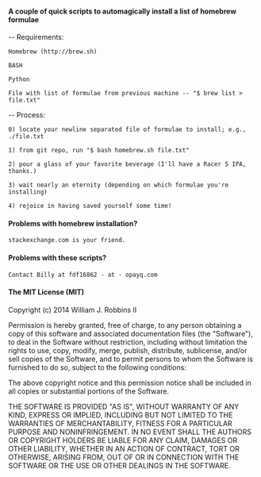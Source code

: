 #### A couple of quick scripts to automagically install a list of homebrew formulae

-- Requirements:

	Homebrew (http://brew.sh)

	BASH

	Python

	File with list of formulae from previous machine -- "$ brew list > file.txt"
	
-- Process:

	0) locate your newline separated file of formulae to install; e.g., ./file.txt
	
	1) from git repo, run "$ bash homebrew.sh file.txt"
	
	2) pour a glass of your favorite beverage (I'll have a Racer 5 IPA, thanks.)
	
	3) wait nearly an eternity (depending on which formulae you're installing)
	
	4) rejoice in having saved yourself some time!
	
#### Problems with homebrew installation?

	stackexchange.com is your friend. 

#### Problems with these scripts? 

	Contact Billy at fdf16862 - at - opayq.com  

#### The MIT License (MIT)

Copyright (c) 2014 William J. Robbins II

Permission is hereby granted, free of charge, to any person obtaining a copy
of this software and associated documentation files (the "Software"), to deal
in the Software without restriction, including without limitation the rights
to use, copy, modify, merge, publish, distribute, sublicense, and/or sell
copies of the Software, and to permit persons to whom the Software is
furnished to do so, subject to the following conditions:

The above copyright notice and this permission notice shall be included in
all copies or substantial portions of the Software.

THE SOFTWARE IS PROVIDED "AS IS", WITHOUT WARRANTY OF ANY KIND, EXPRESS OR
IMPLIED, INCLUDING BUT NOT LIMITED TO THE WARRANTIES OF MERCHANTABILITY,
FITNESS FOR A PARTICULAR PURPOSE AND NONINFRINGEMENT. IN NO EVENT SHALL THE
AUTHORS OR COPYRIGHT HOLDERS BE LIABLE FOR ANY CLAIM, DAMAGES OR OTHER
LIABILITY, WHETHER IN AN ACTION OF CONTRACT, TORT OR OTHERWISE, ARISING FROM,
OUT OF OR IN CONNECTION WITH THE SOFTWARE OR THE USE OR OTHER DEALINGS IN
THE SOFTWARE.
